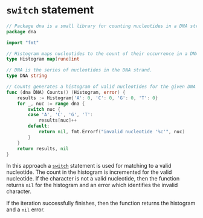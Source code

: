 # `switch` statement

```go
// Package dna is a small library for counting nucleotides in a DNA strand.
package dna

import "fmt"

// Histogram maps nucleotides to the count of their occurrence in a DNA strand.
type Histogram map[rune]int

// DNA is the series of nucleotides in the DNA strand.
type DNA string

// Counts generates a histogram of valid nucleotides for the given DNA strand.
func (dna DNA) Counts() (Histogram, error) {
	results := Histogram{'A': 0, 'C': 0, 'G': 0, 'T': 0}
	for _, nuc := range dna {
		switch nuc {
		case 'A', 'C', 'G', 'T':
			results[nuc]++
		default:
			return nil, fmt.Errorf("invalid nucleotide '%c'", nuc)
		}
	}
	return results, nil
}
```

In this approach a [`switch`][switch] statement is used for matching to a valid nucleotide.
The count in the histogram is incremented for the valid nucleotide.
If the character is not a valid nucleotide, then the function returns `nil` for the histogram and an error which identifies the invalid character.

If the iteration successfully finishes, then the function returns the histogram and a `nil` error.

[switch]: https://go.dev/tour/flowcontrol/9
